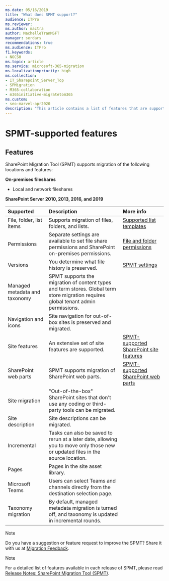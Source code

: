 ```yaml
---
ms.date: 05/16/2019
title: "What does SPMT support?"
audience: ITPro
ms.reviewer: 
ms.author: mactra
author: MachelleTranMSFT
manager: serdars
recommendations: true
ms.audience: ITPro
f1.keywords:
- NOCSH
ms.topic: article
ms.service: microsoft-365-migration
ms.localizationpriority: high
ms.collection: 
- IT_Sharepoint_Server_Top
- SPMigration
- M365-collaboration
- m365initiative-migratetom365
ms.custom:
- seo-marvel-apr2020
description: "This article contains a list of features that are supported in the SharePoint Migration Tool (SPMT)."
---
```


# SPMT-supported features


## Features
SharePoint Migration Tool (SPMT) supports migration of the following locations and features:

**On-premises fileshares**
- Local and network fileshares

**SharePoint Server 2010, 2013, 2016, and 2019**

| Supported | Description | More info |
|:-----|:-----|:-----|
|File, folder, list items|Supports migration of files, folders, and lists.|[Supported list templates](sharepoint-migration-supported-list-templates.md)|
|Permissions|Separate settings are available to set file share permissions and SharePoint on-premises permissions. |[File and folder permissions](understanding-permissions-when-migrating.md)|
|Versions|You determine what file history is preserved.|[SPMT settings](spmt-settings.md)|
|Managed metadata and taxonomy|SPMT supports the migration of content types and term stores. Global term store migration requires global tenant admin permissions.||
|Navigation and icons|Site navigation for out-of-box sites is preserved and migrated.||
|Site features|An extensive set of site features are supported.|[SPMT-supported SharePoint site features](spmt-supported-site-features.md)|
|SharePoint web parts|SPMT supports migration of SharePoint web parts.| [SPMT-supported SharePoint web parts](spmt-supported-webparts.md)|
|Site migration|"Out-of-the-box" SharePoint sites that don't use any coding or third-party tools can be migrated.||
|Site description|Site descriptions can be migrated.||
|Incremental|Tasks can also be saved to rerun at a later date, allowing you to move only those new or updated files in the source location.||
|Pages|Pages in the site asset library.||
|Microsoft Teams|Users can select Teams and channels directly from the destination selection page.||
|Taxonomy migration|By default, managed metadata migration is turned off, and taxonomy is updated in incremental rounds.||

> [!Note]
> Do you have a suggestion or feature request to improve the SPMT? Share it with us at [Migration Feedback](https://feedbackportal.microsoft.com/feedback/forum/06735c62-321c-ec11-b6e7-0022481f8472).

> [!Note]
> For a detailed list of features available in each release of SPMT, please read [Release Notes: SharePoint Migration Tool (SPMT)](new-and-improved-features-in-the-sharepoint-migration-tool.md).

